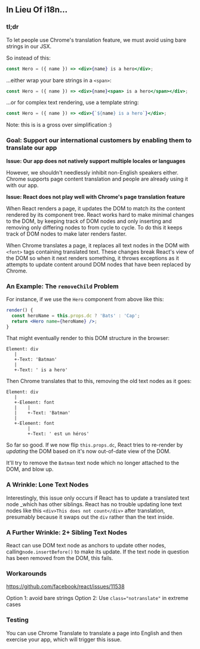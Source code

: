 ## In Lieu Of i18n...

### tl;dr

To let people use Chrome's translation feature, we must avoid using bare strings in our JSX.

So instead of this:

```jsx
const Hero = ({ name }) => <div>{name} is a hero</div>;
```

...either wrap your bare strings in a `<span>`:

```jsx
const Hero = ({ name }) => <div>{name}<span> is a hero</span></div>;
```

...or for complex text rendering, use a template string:

```jsx
const Hero = ({ name }) => <div>{`${name} is a hero`}</div>;
```

Note: this is is a gross over simplification :)

### Goal: Support our international customers by enabling them to translate our app

**Issue: Our app does not natively support multiple locales or languages**

However, we shouldn't needlessly inhibit non-English speakers either. Chrome supports page content translation and people are already using it with our app.

**Issue: React does not play well with Chrome's page translation feature**

When React renders a page, it updates the DOM to match its the content rendered by its component tree. React works hard to make minimal changes to the DOM, by keeping track of DOM nodes and only inserting and removing only differing nodes to from cycle to cycle. To do this it keeps track of DOM nodes to make later renders faster.

When Chrome translates a page, it replaces all text nodes in the DOM with `<font>` tags containing translated text. These changes break React's view of the DOM so when it next renders something, it throws exceptions as it attempts to update content around DOM nodes that have been replaced by Chrome.

### An Example: The `removeChild` Problem

For instance, if we use the `Hero` component from above like this:

```jsx
render() {
  const heroName = this.props.dc ? 'Bats' : 'Cap';
  return <Hero name={heroName} />;
}
```

That might eventually render to this DOM structure in the browser:

```
Element: div
   |
   +-Text: 'Batman'
   |
   +-Text: ' is a hero'
```

Then Chrome translates that to this, removing the old text nodes as it goes:

```
Element: div
   |
   +-Element: font
   |    |
   |    +-Text: 'Batman'
   |
   +-Element: font
        |
        +-Text: ' est un héros'
```

So far so good. If we now flip `this.props.dc`, React tries to re-render by _updating_ the DOM based on it's now out-of-date view of the DOM.

It'll try to remove the `Batman` text node which no longer attached to the DOM, and blow up.

### A Wrinkle: Lone Text Nodes

Interestingly, this issue only occurs if React has to update a translated text node _which has other siblings. React has no trouble updating lone text nodes like this `<div>This does not count</div>` after translation, presumably because it swaps out the `div` rather than the text inside.

### A Further Wrinkle: 2+ Sibling Text Nodes

React can use DOM text node as anchors to update other nodes, calling`node.insertBefore()` to make its update. If the text node in question has been removed from the DOM, this fails.

### Workarounds

https://github.com/facebook/react/issues/11538

Option 1: avoid bare strings
Option 2: Use `class="notranslate"` in extreme cases

### Testing

You can use Chrome Translate to translate a page into English and then exercise your app, which will trigger this issue.
